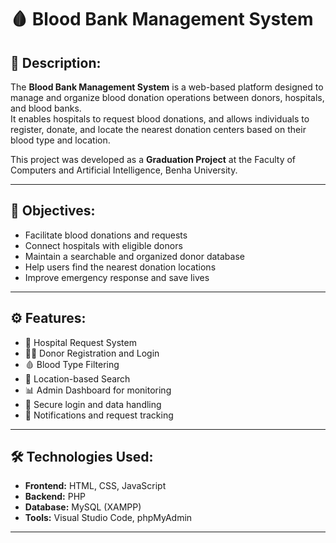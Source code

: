 # 🩸 Blood Bank Management System

## 📌 Description:

The **Blood Bank Management System** is a web-based platform designed to manage and organize blood donation operations between donors, hospitals, and blood banks.  
It enables hospitals to request blood donations, and allows individuals to register, donate, and locate the nearest donation centers based on their blood type and location.

This project was developed as a **Graduation Project** at the Faculty of Computers and Artificial Intelligence, Benha University.

---

## 🎯 Objectives:

- Facilitate blood donations and requests
- Connect hospitals with eligible donors
- Maintain a searchable and organized donor database
- Help users find the nearest donation locations
- Improve emergency response and save lives

---

## ⚙️ Features:

- 🏥 Hospital Request System  
- 🧑‍💻 Donor Registration and Login  
- 🩸 Blood Type Filtering  
- 📍 Location-based Search  
- 📊 Admin Dashboard for monitoring  
- 🔐 Secure login and data handling  
- 📨 Notifications and request tracking  

---

## 🛠️ Technologies Used:

- **Frontend:** HTML, CSS, JavaScript  
- **Backend:** PHP  
- **Database:** MySQL (XAMPP)  
- **Tools:** Visual Studio Code, phpMyAdmin  

---

